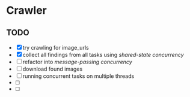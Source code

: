 # Crawler

## TODO
- [x] try crawling for image_urls
- [x] collect all findings from all tasks using _shared-state concurrency_
- [ ] refactor into _message-passing concurrency_
- [ ] download found images
- [ ] running concurrent tasks on multiple threads
- [ ] 
- [ ] 
